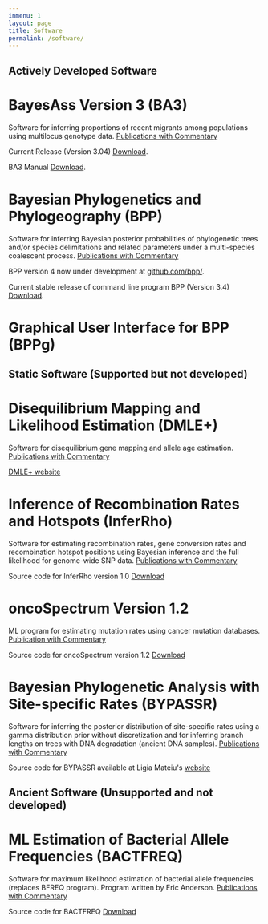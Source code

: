 ```yaml
---
inmenu: 1
layout: page
title: Software
permalink: /software/
---
```


## Actively Developed Software
# BayesAss Version 3 (BA3)
Software for inferring proportions of recent migrants among populations using multilocus genotype data. [Publications with Commentary]()

Current Release (Version 3.04) [Download](https://github.com/brannala/BA3/releases). 

BA3 Manual [Download](https://github.com/brannala/BA3/blob/master/doc/BA3Manual.pdf).

# Bayesian Phylogenetics and Phylogeography (BPP)
Software for inferring Bayesian posterior probabilities of phylogenetic trees and/or species delimitations and related parameters under a multi-species coalescent process. [Publications with Commentary]()

BPP  version 4 now under development at [github.com/bpp/](https://github.com/bpp/bpp).

Current stable release of command line program BPP (Version 3.4) [Download](http://abacus.gene.ucl.ac.uk/software.html).

# Graphical User Interface for BPP (BPPg)

## Static Software (Supported but not developed)
# Disequilibrium Mapping and Likelihood Estimation (DMLE+)
Software for disequilibrium gene mapping and allele age estimation. [Publications with Commentary]()

[DMLE+ website](http://dmle.org/)

# Inference of Recombination Rates and Hotspots (InferRho)
Software for estimating recombination rates, gene conversion rates and recombination hotspot positions using Bayesian inference and the
full likelihood for genome-wide SNP data. [Publications with Commentary]()

Source code for InferRho version 1.0 [Download](http://rannala.org/programs/InferRho-1.0.tar.gz)

# oncoSpectrum Version 1.2
ML program for estimating mutation rates using cancer mutation databases. [Publication with Commentary]()

Source code for oncoSpectrum version 1.2 [Download](http://abacus.gene.ucl.ac.uk/software/oncSpectrum.v1.2.tgz)

# Bayesian Phylogenetic Analysis with Site-specific Rates (BYPASSR)

Software for inferring the posterior distribution of site-specific rates using a gamma distribution prior without discretization and for inferring branch lengths on trees with DNA degradation (ancient DNA samples). [Publications with Commentary]()

Source code for BYPASSR available at Ligia Mateiu's [website](http://www.cmt.ua.ac.be/lcovaci/lucian/ligia/software.html)

## Ancient Software (Unsupported and not developed)

# ML Estimation of Bacterial Allele Frequencies (BACTFREQ)

Software for maximum likelihood estimation of bacterial allele frequencies (replaces BFREQ program). Program written by Eric
Anderson. [Publications with Commentary]() 

Source code for BACTFREQ [Download](http://www.rannala.org/programs/BactFreq.c)